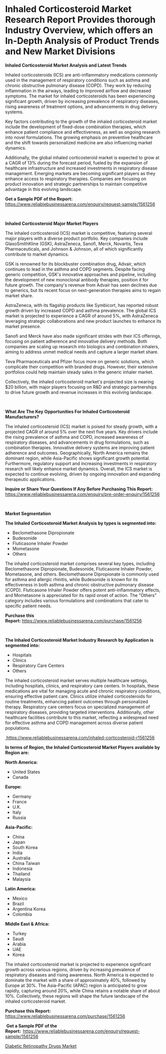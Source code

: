<p><h1>Inhaled Corticosteroid Market Research Report Provides thorough Industry Overview, which offers an In-Depth Analysis of Product Trends and New Market Divisions</h1></p><p><strong>Inhaled Corticosteroid Market Analysis and Latest Trends</strong></p>
<p><p>Inhaled corticosteroids (ICS) are anti-inflammatory medications commonly used in the management of respiratory conditions such as asthma and chronic obstructive pulmonary disease (COPD). They work by reducing inflammation in the airways, leading to improved airflow and decreased symptoms. The market for inhaled corticosteroids has been experiencing significant growth, driven by increasing prevalence of respiratory diseases, rising awareness of treatment options, and advancements in drug delivery systems.</p><p>Key factors contributing to the growth of the inhaled corticosteroid market include the development of fixed-dose combination therapies, which enhance patient compliance and effectiveness, as well as ongoing research into novel formulations. The growing emphasis on preventive healthcare and the shift towards personalized medicine are also influencing market dynamics.</p><p>Additionally, the global inhaled corticosteroid market is expected to grow at a CAGR of 13% during the forecast period, fueled by the expansion of healthcare infrastructure and increased investments in respiratory disease management. Emerging markets are becoming significant players as they enhance access to respiratory therapies. Companies are focusing on product innovation and strategic partnerships to maintain competitive advantage in this evolving landscape.</p></p>
<p><strong>Get a Sample PDF of the Report:&nbsp;</strong> <a href="https://www.reliablebusinessarena.com/enquiry/request-sample/1561256?utm_campaign=1990&utm_medium=2&utm_source=Github&utm_content=ia&utm_term=08032025&utm_id=inhaled-corticosteroid">https://www.reliablebusinessarena.com/enquiry/request-sample/1561256</a></p>
<p>&nbsp;</p>
<p><strong>Inhaled Corticosteroid Major Market Players</strong></p>
<p><p>The inhaled corticosteroid (ICS) market is competitive, featuring several major players with a diverse product portfolio. Key companies include GlaxoSmithKline (GSK), AstraZeneca, Sanofi, Merck, Novartis, Teva Pharmaceuticals, and Johnson & Johnson, all of which significantly contribute to market dynamics.</p><p>GSK is renowned for its blockbuster combination drug, Advair, which continues to lead in the asthma and COPD segments. Despite facing generic competition, GSK's innovative approaches and pipeline, including the development of new monoclonal antibody therapies, position it for future growth. The company's revenue from Advair has seen declines due to generics, but its recent focus on next-generation therapies aims to regain market share.</p><p>AstraZeneca, with its flagship products like Symbicort, has reported robust growth driven by increased COPD and asthma prevalence. The global ICS market is projected to experience a CAGR of around 5%, with AstraZeneca leveraging strategic collaborations and new product launches to enhance its market presence.</p><p>Sanofi and Merck have also made significant strides with their ICS offerings, focusing on patient adherence and innovative delivery methods. Both companies are scaling up research into biologics and combination inhalers, aiming to address unmet medical needs and capture a larger market share.</p><p>Teva Pharmaceuticals and Pfizer focus more on generic solutions, which complicate their competition with branded drugs. However, their extensive portfolios could help maintain steady sales in the generic inhaler market.</p><p>Collectively, the inhaled corticosteroid market's projected size is nearing $20 billion, with major players focusing on R&D and strategic partnerships to drive future growth and revenue increases in this evolving landscape.</p></p>
<p>&nbsp;</p>
<p><strong>What Are The Key Opportunities For Inhaled Corticosteroid Manufacturers?</strong></p>
<p><p>The inhaled corticosteroid (ICS) market is poised for steady growth, with a projected CAGR of around 5% over the next five years. Key drivers include the rising prevalence of asthma and COPD, increased awareness of respiratory diseases, and advancements in drug formulations, such as combination therapies. Innovative delivery systems are improving patient adherence and outcomes. Geographically, North America remains the dominant region, while Asia-Pacific shows significant growth potential. Furthermore, regulatory support and increasing investments in respiratory research will likely enhance market dynamics. Overall, the ICS market is expected to continue evolving, driven by ongoing innovation and expanding therapeutic applications.</p></p>
<p><strong>Inquire or Share Your Questions If Any Before Purchasing This Report:</strong> <a href="https://www.reliablebusinessarena.com/enquiry/pre-order-enquiry/1561256?utm_campaign=1990&utm_medium=2&utm_source=Github&utm_content=ia&utm_term=08032025&utm_id=inhaled-corticosteroid">https://www.reliablebusinessarena.com/enquiry/pre-order-enquiry/1561256</a></p>
<p>&nbsp;</p>
<p><strong>Market Segmentation</strong></p>
<p><strong>The Inhaled Corticosteroid Market Analysis by types is segmented into:</strong></p>
<p><ul><li>Beclomethasone Dipropionate</li><li>Budesonide</li><li>Fluticasone Inhaler Powder</li><li>Mometasone</li><li>Others</li></ul></p>
<p><p>The inhaled corticosteroid market comprises several key types, including Beclomethasone Dipropionate, Budesonide, Fluticasone Inhaler Powder, Mometasone, and others. Beclomethasone Dipropionate is commonly used for asthma and allergic rhinitis, while Budesonide is known for its effectiveness in both asthma and chronic obstructive pulmonary disease (COPD). Fluticasone Inhaler Powder offers potent anti-inflammatory effects, and Mometasone is appreciated for its rapid onset of action. The "Others" category includes various formulations and combinations that cater to specific patient needs.</p></p>
<p><strong>Purchase this Report:&nbsp;</strong><a href="https://www.reliablebusinessarena.com/purchase/1561256?utm_campaign=1990&utm_medium=2&utm_source=Github&utm_content=ia&utm_term=08032025&utm_id=inhaled-corticosteroid">https://www.reliablebusinessarena.com/purchase/1561256</a></p>
<p>&nbsp;</p>
<p><strong>The Inhaled Corticosteroid Market Industry Research by Application is segmented into:</strong></p>
<p><ul><li>Hospitals</li><li>Clinics</li><li>Respiratory Care Centers</li><li>Others</li></ul></p>
<p><p>The inhaled corticosteroid market serves multiple healthcare settings, including hospitals, clinics, and respiratory care centers. In hospitals, these medications are vital for managing acute and chronic respiratory conditions, ensuring effective patient care. Clinics utilize inhaled corticosteroids for routine treatments, enhancing patient outcomes through personalized therapy. Respiratory care centers focus on specialized management of respiratory diseases, providing targeted interventions. Additionally, other healthcare facilities contribute to this market, reflecting a widespread need for effective asthma and COPD management across diverse patient populations.</p></p>
<p><a href="https://www.reliablebusinessarena.com/inhaled-corticosteroid-r1561256?utm_campaign=1990&utm_medium=2&utm_source=Github&utm_content=ia&utm_term=08032025&utm_id=inhaled-corticosteroid">&nbsp;https://www.reliablebusinessarena.com/inhaled-corticosteroid-r1561256</a></p>
<p><strong>In terms of Region, the Inhaled Corticosteroid Market Players available by Region are:</strong></p>
<p>
    <p> <strong> North America: </strong>
        <ul>
            <li>United States</li>
            <li>Canada</li>
        </ul>
        </p> 
    <p> <strong> Europe: </strong>
        <ul>
            <li>Germany</li>
            <li>France</li>
            <li>U.K.</li>
            <li>Italy</li>
            <li>Russia</li>
        </ul>
        </p> 
    <p> <strong> Asia-Pacific: </strong>
        <ul>
            <li>China</li>
            <li>Japan</li>
            <li>South Korea</li>
            <li>India</li>
            <li>Australia</li>
            <li>China Taiwan</li>
            <li>Indonesia</li>
            <li>Thailand</li>
            <li>Malaysia</li>
        </ul>
        </p> 
    <p> <strong> Latin America: </strong>
        <ul>
            <li>Mexico</li>
            <li>Brazil</li>
            <li>Argentina Korea</li>
            <li>Colombia</li>
        </ul>
        </p> 
    <p> <strong> Middle East & Africa: </strong>
        <ul>
            <li>Turkey</li>
            <li>Saudi</li>
            <li>Arabia</li>
            <li>UAE</li>
            <li>Korea</li>
        </ul>
    </p>
    </p>
<p><p>The inhaled corticosteroid market is projected to experience significant growth across various regions, driven by increasing prevalence of respiratory diseases and rising awareness. North America is expected to dominate the market with a share of approximately 40%, followed by Europe at 30%. The Asia-Pacific (APAC) region is anticipated to grow rapidly, capturing around 20%, while China retains a notable share of about 10%. Collectively, these regions will shape the future landscape of the inhaled corticosteroid market.</p></p>
<p><strong>Purchase this Report: </strong><a href="https://www.reliablebusinessarena.com/purchase/1561256?utm_campaign=1990&utm_medium=2&utm_source=Github&utm_content=ia&utm_term=08032025&utm_id=inhaled-corticosteroid">https://www.reliablebusinessarena.com/purchase/1561256</a></p>
<p>&nbsp;<strong>Get a Sample PDF of the Report:&nbsp;&nbsp;</strong><a href="https://www.reliablebusinessarena.com/enquiry/request-sample/1561256?utm_campaign=1990&utm_medium=2&utm_source=Github&utm_content=ia&utm_term=08032025&utm_id=inhaled-corticosteroid">https://www.reliablebusinessarena.com/enquiry/request-sample/1561256</a></p>
<p><strong></strong></p>
<p><p><a href="https://github.com/MarciaRunte/Market-Research-Report-List-1/blob/main/diabetic-retinopathy-drugs-market.md?utm_campaign=1990&utm_medium=2&utm_source=Github&utm_content=ia&utm_term=08032025&utm_id=inhaled-corticosteroid">Diabetic Retinopathy Drugs Market</a></p></p>